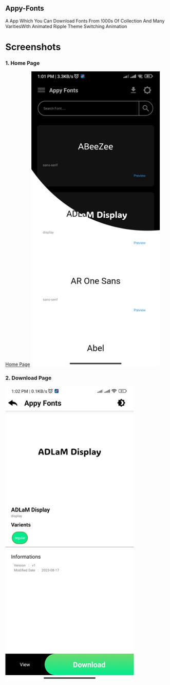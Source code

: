 ## Appy-Fonts
A App Which You Can Download Fonts From !000s Of Collection And Many VaritiesWith Animated Ripple Theme Switching Animation

# Screenshots

### 1. Home Page
<a href="app/src/main/java/com/appy/fonts/barcode/HomeActivity.java" alt="">Home Page</a>
<img src="https://github.com/adhilshan/Appy-Fonts/blob/main/screenshots/Screenshot_2024-01-15-13-01-50-496_com.appy.fonts.barcode.jpg?raw=true" alt="" style="width:400px; height:auto; object-fit:contain;">

### 2. Download Page
<img src="https://github.com/adhilshan/Appy-Fonts/blob/main/screenshots/Screenshot_2024-01-15-13-02-07-524_com.appy.fonts.barcode.jpg?raw=true" alt="" style="width:400px; height:auto; object-fit:contain;">
